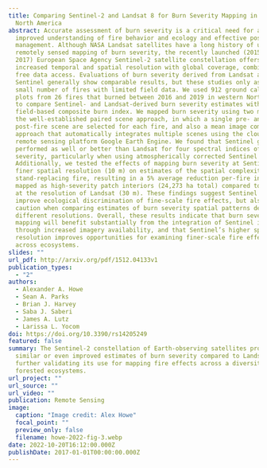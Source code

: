```yaml
---
title: Comparing Sentinel-2 and Landsat 8 for Burn Severity Mapping in Western
  North America
abstract: Accurate assessment of burn severity is a critical need for an
  improved understanding of fire behavior and ecology and effective post-fire
  management. Although NASA Landsat satellites have a long history of use for
  remotely sensed mapping of burn severity, the recently launched (2015 and
  2017) European Space Agency Sentinel-2 satellite constellation offers
  increased temporal and spatial resolution with global coverage, combined with
  free data access. Evaluations of burn severity derived from Landsat and
  Sentinel generally show comparable results, but these studies only assessed a
  small number of fires with limited field data. We used 912 ground calibration
  plots from 26 fires that burned between 2016 and 2019 in western North America
  to compare Sentinel- and Landsat-derived burn severity estimates with the
  field-based composite burn index. We mapped burn severity using two methods;
  the well-established paired scene approach, in which a single pre- and
  post-fire scene are selected for each fire, and also a mean image compositing
  approach that automatically integrates multiple scenes using the cloud-based
  remote sensing platform Google Earth Engine. We found that Sentinel generally
  performed as well or better than Landsat for four spectral indices of burn
  severity, particularly when using atmospherically corrected Sentinel imagery.
  Additionally, we tested the effects of mapping burn severity at Sentinel’s
  finer spatial resolution (10 m) on estimates of the spatial complexity of
  stand-replacing fire, resulting in a 5% average reduction per-fire in area
  mapped as high-severity patch interiors (24,273 ha total) compared to mapping
  at the resolution of Landsat (30 m). These findings suggest Sentinel may
  improve ecological discrimination of fine-scale fire effects, but also warrant
  caution when comparing estimates of burn severity spatial patterns derived at
  different resolutions. Overall, these results indicate that burn severity
  mapping will benefit substantially from the integration of Sentinel imagery
  through increased imagery availability, and that Sentinel’s higher spatial
  resolution improves opportunities for examining finer-scale fire effects
  across ecosystems.
slides: ""
url_pdf: http://arxiv.org/pdf/1512.04133v1
publication_types:
  - "2"
authors:
  - Alexander A. Howe
  - Sean A. Parks
  - Brian J. Harvey
  - Saba J. Saberi
  - James A. Lutz
  - Larissa L. Yocom
doi: https://doi.org/10.3390/rs14205249
featured: false
summary: The Sentinel-2 constellation of Earth-observing satellites provides
  similar or even improved estimates of burn severity compared to Landsat 8,
  further validating its use for mapping fire effects across a diversity of
  forested ecosystems.
url_project: ""
url_source: ""
url_video: ""
publication: Remote Sensing
image:
  caption: "Image credit: Alex Howe"
  focal_point: ""
  preview_only: false
  filename: howe-2022-fig-3.webp
date: 2022-10-20T16:12:00.000Z
publishDate: 2017-01-01T00:00:00.000Z
---
```

